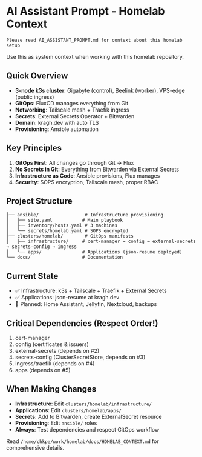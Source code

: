 # AI Assistant Prompt - Homelab Context

`Please read AI_ASSISTANT_PROMPT.md for context about this homelab setup`

Use this as system context when working with this homelab repository.

## Quick Overview
- **3-node k3s cluster**: Gigabyte (control), Beelink (worker), VPS-edge (public ingress)
- **GitOps**: FluxCD manages everything from Git
- **Networking**: Tailscale mesh + Traefik ingress
- **Secrets**: External Secrets Operator + Bitwarden
- **Domain**: kragh.dev with auto TLS
- **Provisioning**: Ansible automation

## Key Principles
1. **GitOps First**: All changes go through Git → Flux
2. **No Secrets in Git**: Everything from Bitwarden via External Secrets
3. **Infrastructure as Code**: Ansible provisions, Flux manages
4. **Security**: SOPS encryption, Tailscale mesh, proper RBAC

## Project Structure

```text
├── ansible/                 # Infrastructure provisioning
│   ├── site.yaml           # Main playbook
│   ├── inventory/hosts.yaml # 3 machines
│   └── secrets/homelab.yaml # SOPS encrypted
├── clusters/homelab/        # GitOps manifests
│   ├── infrastructure/     # cert-manager → config → external-secrets → secrets-config → ingress
│   └── apps/               # Applications (json-resume deployed)
└── docs/                   # Documentation
```

## Current State
- ✅ Infrastructure: k3s + Tailscale + Traefik + External Secrets
- ✅ Applications: json-resume at kragh.dev
- 🚧 Planned: Home Assistant, Jellyfin, Nextcloud, backups

## Critical Dependencies (Respect Order!)
1. cert-manager
2. config (certificates & issuers)
3. external-secrets (depends on #2)
4. secrets-config (ClusterSecretStore, depends on #3)  
5. ingress/traefik (depends on #4)
6. apps (depends on #5)

## When Making Changes
- **Infrastructure**: Edit `clusters/homelab/infrastructure/`
- **Applications**: Edit `clusters/homelab/apps/`
- **Secrets**: Add to Bitwarden, create ExternalSecret resource
- **Provisioning**: Edit `ansible/` roles
- **Always**: Test dependencies and respect GitOps workflow

Read `/home/chkpe/work/homelab/docs/HOMELAB_CONTEXT.md` for comprehensive details.
